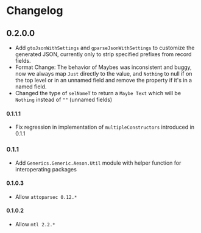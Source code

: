 # Changelog

## 0.2.0.0

* Add `gtoJsonWithSettings` and `gparseJsonWithSettings` to customize
  the generated JSON, currently only to strip specified prefixes from
  record fields.
* Format Change: The behavior of Maybes was inconsistent and buggy,
  now we always map `Just` directly to the value, and `Nothing` to
  null if on the top level or in an unnamed field and remove the
  property if it's in a named field.
* Changed the type of `selNameT` to return a `Maybe Text` which will
  be `Nothing` instead of `""` (unnamed fields)

#### 0.1.1.1

* Fix regression in implementation of `multipleConstructors` introduced in 0.1.1

### 0.1.1

* Add `Generics.Generic.Aeson.Util` module with helper function for interoperating packages

#### 0.1.0.3

* Allow `attoparsec 0.12.*`

#### 0.1.0.2

* Allow `mtl 2.2.*`
